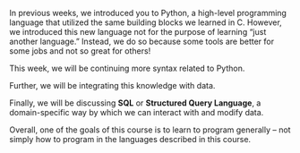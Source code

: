 In previous weeks, we introduced you to Python, a high-level programming language that utilized the same building blocks we learned in C. However, we introduced this new language not for the purpose of learning “just another language.” Instead, we do so because some tools are better for some jobs and not so great for others!

This week, we will be continuing more syntax related to Python.

Further, we will be integrating this knowledge with data.

Finally, we will be discussing __SQL__ or __Structured Query Language__, a domain-specific way by which we can interact with and modify data.

Overall, one of the goals of this course is to learn to program generally – not simply how to program in the languages described in this course.